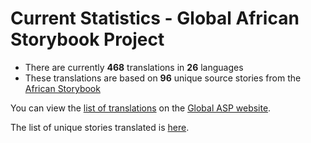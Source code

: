 # Current Statistics - Global African Storybook Project

* There are currently **468** translations in **26** languages
* These translations are based on **96** unique source stories from the [African Storybook](http://www.africanstorybook.org/)

You can view the [list of translations](https://global-asp.github.io/stories/) on the [Global ASP website](https://global-asp.github.io/).

The list of unique stories translated is [here](https://global-asp.github.io/stories/#list-of-asp-stories-that-have-translations).
